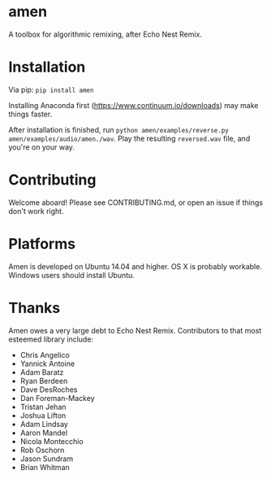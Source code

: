 # amen
A toolbox for algorithmic remixing, after Echo Nest Remix.

# Installation
Via pip:  `pip install amen`

Installing Anaconda first (https://www.continuum.io/downloads) may make things faster.

After installation is finished, run `python amen/examples/reverse.py amen/examples/audio/amen./wav`.
Play the resulting `reversed.wav` file, and you're on your way.

# Contributing
Welcome aboard!  Please see CONTRIBUTING.md, or open an issue if things don't work right.

# Platforms
Amen is developed on Ubuntu 14.04 and higher.  OS X is probably workable.  Windows users should install Ubuntu.

# Thanks
Amen owes a very large debt to Echo Nest Remix.  Contributors to that most esteemed library include:
* Chris Angelico
* Yannick Antoine
* Adam Baratz
* Ryan Berdeen
* Dave DesRoches
* Dan Foreman-Mackey
* Tristan Jehan
* Joshua Lifton
* Adam Lindsay
* Aaron Mandel
* Nicola Montecchio
* Rob Oschorn
* Jason Sundram
* Brian Whitman
